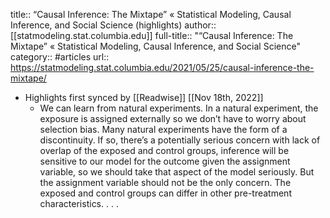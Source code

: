 title:: “Causal Inference: The Mixtape” « Statistical Modeling, Causal Inference, and Social Science (highlights)
author:: [[statmodeling.stat.columbia.edu]]
full-title:: "“Causal Inference: The Mixtape” « Statistical Modeling, Causal Inference, and Social Science"
category:: #articles
url:: https://statmodeling.stat.columbia.edu/2021/05/25/causal-inference-the-mixtape/

- Highlights first synced by [[Readwise]] [[Nov 18th, 2022]]
	- We can learn from natural experiments. In a natural experiment, the exposure is assigned externally so we don’t have to worry about selection bias. Many natural experiments have the form of a discontinuity. If so, there’s a potentially serious concern with lack of overlap of the exposed and control groups, inference will be sensitive to our model for the outcome given the assignment variable, so we should take that aspect of the model seriously. But the assignment variable should not be the only concern. The exposed and control groups can differ in other pre-treatment characteristics. . . .